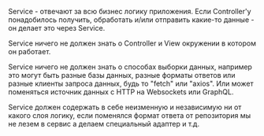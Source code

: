 Service - отвечают за всю бизнес логику приложения. Если Сontroller'у понадобилось получить, обработать и/или отправить какие-то данные - он делает это через Service.

Service ничего не должен знать о Сontroller и View окружении в котором он работает.

Service ничего не должен знать о способах выборки данных, например это могут быть разные базы данных, разные форматы ответов или разные клиенты запроса данных, будь то "fetch" или "axios". Или может поменяться источник данных с HTTP на Websockets или GraphQL.

Service должен содержать в себе неизменную и независимую ни от какого слоя логику, если поменялся формат ответа от репозитория мы не лезем в сервис а делаем специальный адаптер и т.д.